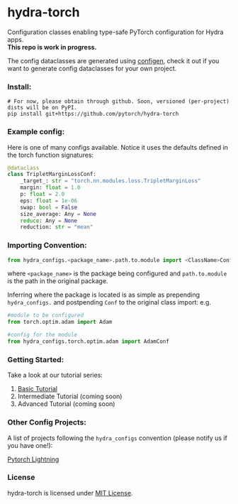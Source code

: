 # hydra-torch
Configuration classes enabling type-safe PyTorch configuration for Hydra apps.  
**This repo is work in progress.**

The config dataclasses are generated using [configen](https://github.com/facebookresearch/hydra/tree/master/tools/configen), check it out if you want to generate config dataclasses for your own project.

### Install:
```
# For now, please obtain through github. Soon, versioned (per-project) dists will be on PyPI.
pip install git+https://github.com/pytorch/hydra-torch
```

### Example config:
Here is one of many configs available. Notice it uses the defaults defined in the torch function signatures:
```python
@dataclass
class TripletMarginLossConf:
    _target_: str = "torch.nn.modules.loss.TripletMarginLoss"
    margin: float = 1.0
    p: float = 2.0
    eps: float = 1e-06
    swap: bool = False
    size_average: Any = None
    reduce: Any = None
    reduction: str = "mean"
```

### Importing Convention:
```python
from hydra_configs.<package_name>.path.to.module import <ClassName>Conf
```
where `<package_name>` is the package being configured and `path.to.module` is the path in the original package.

Inferring where the package is located is as simple as prepending `hydra_configs.` and postpending `Conf` to the original class import:
e.g.
```python
#module to be configured
from torch.optim.adam import Adam

#config for the module
from hydra_configs.torch.optim.adam import AdamConf
```


### Getting Started:
Take a look at our tutorial series:
1. [Basic Tutorial](examples/mnist_00.md)
2. Intermediate Tutorial (coming soon)
3. Advanced Tutorial (coming soon)

### Other Config Projects:
A list of projects following the `hydra_configs` convention (please notify us if you have one!):

[Pytorch Lightning](https://github.com/romesco/hydra-lightning)

### License
hydra-torch is licensed under [MIT License](LICENSE).
